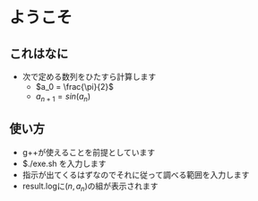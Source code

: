 # ようこそ
## これはなに
- 次で定める数列をひたすら計算します
  - $a_0 = \frac{\pi}{2}$
  - $a_{n+1} = sin(a_n)$
## 使い方
- g++が使えることを前提としています
- $./exe.sh を入力します
- 指示が出てくるはずなのでそれに従って調べる範囲を入力します
- result.logに$(n,a_n)$の組が表示されます
